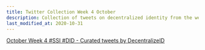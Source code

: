 ```yaml
---
title: Twitter Collection Week 4 October
description: Collection of tweets on decentralized identity from the week preceding 10-31-2020
last_modified_at: 2020-10-31
---
```


<a class="twitter-timeline" href="https://twitter.com/DecentralizeID/timelines/1322785746915307520?ref_src=twsrc%5Etfw">October Week 4 #SSI #DID - Curated tweets by DecentralizeID</a> <script async src="https://platform.twitter.com/widgets.js" charset="utf-8"></script>